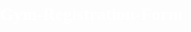 # Gym-Registration-Form
<!--This is a front end code of an gym registration form by using HTML5 and CSS.-->


<!DOCTYPE html>
<html lang="en">

<head>
    <meta charset="UTF-8">
    <meta http-equiv="X-UA-Compatible" content="IE=edge">
    <meta name="viewport" content="width=device-width, initial-scale=1.0">
    <title>Gym Website</title>
    <style>
        body {
            color: white;
            margin: 0px;
            padding: 0px;
            background: url('background2.jpg');
            font-family: cursive;
        }

        .navbar {
            display: inline-block;
        }

        .left {
            display: inline-block;
            /*border: 2px solid red;*/
            position: absolute;
            left: 60px;
            top: 20px;
        }

        .left img {
            width: 125px;
            filter: invert(100%);

        }

        .left div {
            text-align: center;
            line-height: 0px;
        }

        .mid {
            display: block;
            width: 40%;
            margin: 29px auto;
            /*border: 2px solid green;*/
        }


        .navbar li {
            display: inline-block;
            font-size: 20px;
        }

        .navbar li a {
            text-decoration: none;
            color: white;
            padding: 20px 30px;
        }

        .navbar li a:hover {
            color: silver;
        }

        .right {
            position: absolute;
            right: 34px;
            top: 43px;
            display: inline-block;
            /*border: 2px solid yellow;*/
        }

        .btn {
            font-family: 'Baloo Bhai', cursive;
            margin: 0px 9px;
            background-color: black;
            color: white;
            padding: 4px 14px;
            border: 2px solid grey;
            border-radius: 10px;
            font-size: 20px;
            cursor: pointer;
        }

        .btn:hover {
            color: white;
            background-color: gray;

        }

        .container {
            /*border: 2px solid white;*/
            margin: 30px 30px;
            padding: 75px;
            width: 33%;
            border-radius: 28px;
        }

        .form-group input {
            text-align: center;
            display: block;
            margin: 7px auto;
            padding: 7px;
            border: 2px solid black;
            width: 250px;
            font-size: 20px;
        }

        .container h1 {
            text-align: center;
            color: rgb(255, 255, 255);
        }

        .form-group button {
            display: block;
            width: 50%;
            margin: 20px auto;
        }
    </style>
</head>

<body>
    <header>
        <div class="left">
            <img src="logo.png" alt="">
            <div>Fardeen Fitness</div>
        </div>
        <div class="mid">
            <ul class="navbar">
                <li><a href="#" class="active">Home</a></li>
                <li><a href="#" class="active">Fitness</a></li>
                <li><a href="#" class="active">About</a></li>
                <li><a href="#" class="active">Contact Us</a></li>
            </ul>
        </div>
        <div class="right">
            <button class="btn">E-Mail</button><button class="btn">Contact Info</button>
        </div>
    </header>
    <div class="container">
        <h1>Registration Form</h1>
        <form action="">
            <div class="form-group">
                <input type="text" name="" placeholder="Enter your Name">
            </div>
            <div class="form-group">
                <input type="text" name="" placeholder="Enter your Age">
            </div>
            <div class="form-group">
                <input type="text" name="" placeholder="Enter your Gender">
            </div>
            <div class="form-group">
                <input type="text" name="" placeholder="Enter your Locality">
            </div>
            <div class="form-group">
                <input type="text" name="" placeholder="Enter your Email Id">
            </div>
            <div class="form-group">
                <input type="text" name="" placeholder="Enter your Phone Number">
            </div>
            <div class="form-group">
                <button class="btn">Submit</button>
            </div>
        </form>
    </div>
</body>

</html>

